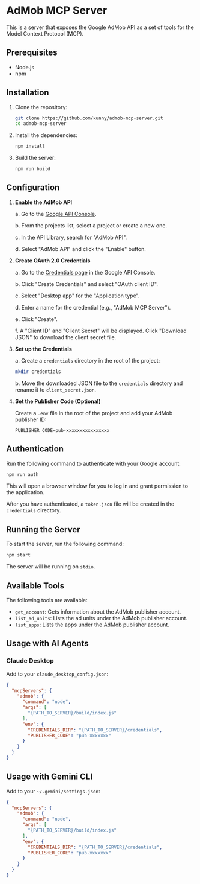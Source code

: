 # AdMob MCP Server

This is a server that exposes the Google AdMob API as a set of tools for the Model Context Protocol (MCP).

## Prerequisites

*   Node.js
*   npm

## Installation

1.  Clone the repository:
    ```bash
    git clone https://github.com/kunny/admob-mcp-server.git
    cd admob-mcp-server
    ```

2.  Install the dependencies:
    ```bash
    npm install
    ```

3.  Build the server:
    ```bash
    npm run build
    ```

## Configuration

1.  **Enable the AdMob API**

    a. Go to the [Google API Console](https://console.developers.google.com/apis/library).

    b. From the projects list, select a project or create a new one.

    c. In the API Library, search for "AdMob API".

    d. Select "AdMob API" and click the "Enable" button.

2.  **Create OAuth 2.0 Credentials**

    a. Go to the [Credentials page](https://console.developers.google.com/apis/credentials) in the Google API Console.

    b. Click "Create Credentials" and select "OAuth client ID".

    c. Select "Desktop app" for the "Application type".

    d. Enter a name for the credential (e.g., "AdMob MCP Server").

    e. Click "Create".

    f. A "Client ID" and "Client Secret" will be displayed. Click "Download JSON" to download the client secret file.

3.  **Set up the Credentials**

    a. Create a `credentials` directory in the root of the project:
    ```bash
    mkdir credentials
    ```

    b. Move the downloaded JSON file to the `credentials` directory and rename it to `client_secret.json`.

4.  **Set the Publisher Code (Optional)**

    Create a `.env` file in the root of the project and add your AdMob publisher ID:
    ```
    PUBLISHER_CODE=pub-xxxxxxxxxxxxxxxx
    ```

## Authentication

Run the following command to authenticate with your Google account:

```bash
npm run auth
```

This will open a browser window for you to log in and grant permission to the application.

After you have authenticated, a `token.json` file will be created in the `credentials` directory.

## Running the Server

To start the server, run the following command:

```bash
npm start
```

The server will be running on `stdio`.

## Available Tools

The following tools are available:

*   `get_account`: Gets information about the AdMob publisher account.
*   `list_ad_units`: Lists the ad units under the AdMob publisher account.
*   `list_apps`: Lists the apps under the AdMob publisher account.

## Usage with AI Agents

### Claude Desktop

Add to your `claude_desktop_config.json`:

```json
{
  "mcpServers": {
    "admob": {
      "command": "node",
      "args": [
        "{PATH_TO_SERVER}/build/index.js"
      ],
      "env": {
        "CREDENTIALS_DIR": "{PATH_TO_SERVER}/credentials",
        "PUBLISHER_CODE": "pub-xxxxxxx"
      }
    }
  }
}
```

## Usage with Gemini CLI

Add to your `~/.gemini/settings.json`:

```json
{
  "mcpServers": {
    "admob": {
      "command": "node",
      "args": [
        "{PATH_TO_SERVER}/build/index.js"
      ],
      "env": {
        "CREDENTIALS_DIR": "{PATH_TO_SERVER}/credentials",
        "PUBLISHER_CODE": "pub-xxxxxxx"
      }
    }
  }
}
```
